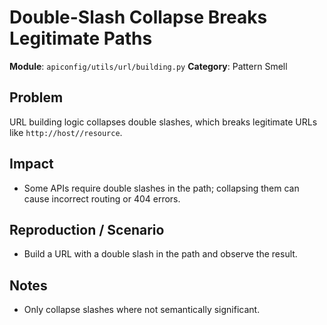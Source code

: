 # Double-Slash Collapse Breaks Legitimate Paths

**Module**: `apiconfig/utils/url/building.py`
**Category**: Pattern Smell

## Problem
URL building logic collapses double slashes, which breaks legitimate URLs like `http://host//resource`.

## Impact
- Some APIs require double slashes in the path; collapsing them can cause incorrect routing or 404 errors.

## Reproduction / Scenario
- Build a URL with a double slash in the path and observe the result.

## Notes
- Only collapse slashes where not semantically significant.